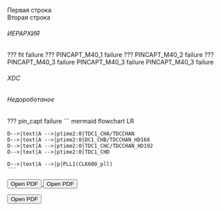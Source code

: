 Первая строка  
    Вторая строка   
###### ИЕРАРХИЯ
??? fit failure
    ??? PINCAPT_M40_1 failure
    ??? PINCAPT_M40_2 failure
    ??? PINCAPT_M40_3 failure
    PINCAPT_M40_3 failure
    PINCAPT_M40_3 failure
###### XDC


###### Недороботаное 
??? pin_capt failure
    ``` mermaid
    flowchart LR

    D-->|text|A -->|ptime2:0|TDC1_CHA/TDCCHAN
    D-->|text|A -->|ptime2:0|DC1_CHB/TDCCHAN_HD168
    D-->|text|A -->|ptime2:0|TDC1_CHC/TDCCHAN_HD192
    D-->|text|A -->|ptime2:0|TDC1_CHD

    D-->|text|A -->|p|PLL1(CLK600_pll)
    ```

<a href="C:\Users\o_so\Desktop\repo\md\docs\PM\qqq.pdf" target="_blank">
    <button>Open PDF</button>
</a>

<a href="PM\qqq.pdf" target="_blank">
    <button>Open PDF</button>
</a>

<button onclick="window.open('qqq.pdf', '_blank')">Open PDF</button>